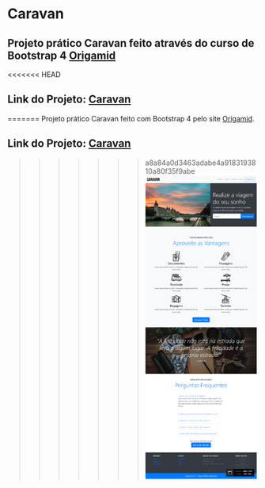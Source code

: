 # Caravan

## Projeto prático Caravan feito através do curso de Bootstrap 4 [Origamid](https://www.origamid.com/curso/bootstrap-4)

<<<<<<< HEAD
## Link do Projeto: [Caravan](https://marcelo-rafael.github.io/bootstrap-projeto-caravan/)

=======
Projeto prático Caravan feito com Bootstrap 4 pelo site [Origamid](https://www.origamid.com/curso/bootstrap-4).

## Link do Projeto: [Caravan](https://marcelo-rafael.github.io/caravan/)

>>>>>>> a8a84a0d3463adabe4a9183193810a80f35f9abe
![Caravan](projeto-caravan.jpg)
